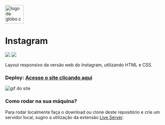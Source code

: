 
<img width="60px" height="60px" src="https://upload.wikimedia.org/wikipedia/commons/thumb/a/a5/Instagram_icon.png/600px-Instagram_icon.png" alt="logo da globo.com">

# Instagram

<img src="https://img.shields.io/badge/HTML5-E34F26?style=for-the-badge&logo=html5&logoColor=white"/> <img src="https://img.shields.io/badge/CSS3-1572B6?style=for-the-badge&logo=css3&logoColor=white"/>

Layout responsivo da versão web do Instagram, utilizando HTML e CSS.

### Deploy: [Acesse o site clicando aqui](https://carneiromatheus.github.io/layout-instagram/)

![gif do site](https://gifs.eco.br/wp-content/uploads/2022/02/gifs-do-gatinho-digitando-2.gif)

### Como rodar na sua máquina?
Para rodar localmente faça o download ou clone deste repositório e crie um servidor local, sugiro a utilização da extensão [Live Server](https://marketplace.visualstudio.com/items?itemName=ritwickdey.LiveServer).
